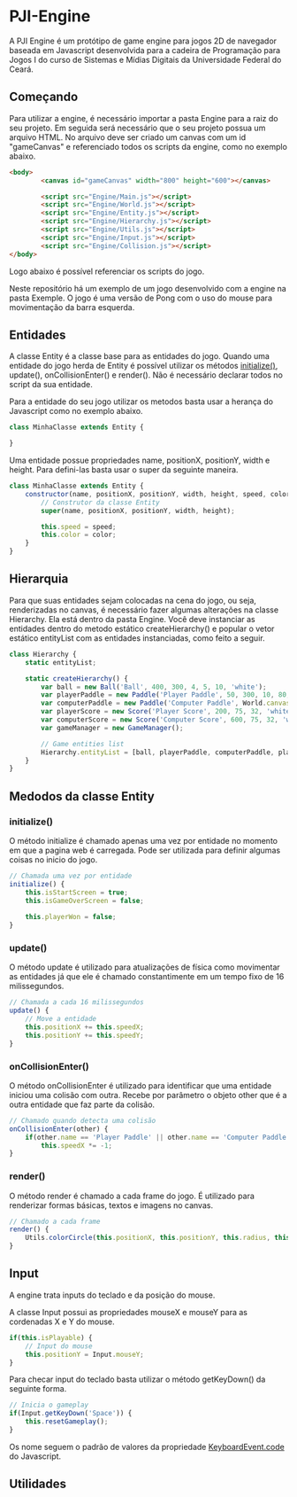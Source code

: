 # PJI-Engine
A PJI Engine é um protótipo de game engine para jogos 2D de navegador baseada em Javascript desenvolvida para a cadeira de Programação para Jogos I do curso de Sistemas e Mídias Digitais da Universidade Federal do Ceará.

## Começando
Para utilizar a engine, é necessário importar a pasta Engine para a raiz do seu projeto. Em seguida será necessário que o seu projeto possua um arquivo HTML. No arquivo deve ser criado um canvas com um id "gameCanvas" e referenciado todos os scripts da engine, como no exemplo abaixo.

```html
<body>
        <canvas id="gameCanvas" width="800" height="600"></canvas>

        <script src="Engine/Main.js"></script>
        <script src="Engine/World.js"></script>
        <script src="Engine/Entity.js"></script>
        <script src="Engine/Hierarchy.js"></script>
        <script src="Engine/Utils.js"></script>
        <script src="Engine/Input.js"></script>
        <script src="Engine/Collision.js"></script>
</body>
```
Logo abaixo é possível referenciar os scripts do jogo.

Neste repositório há um exemplo de um jogo desenvolvido com a engine na pasta Exemple. O jogo é uma versão de Pong com o uso do mouse para movimentação da barra esquerda.

## Entidades
A classe Entity é a classe base para as entidades do jogo. Quando uma entidade do jogo herda de Entity é possível utilizar os métodos [initialize()](https://github.com/JFilipeDias/PJI-Engine#initialize), update(), onCollisionEnter() e render(). Não é necessário declarar todos no script da sua entidade.

Para a entidade do seu jogo utilizar os metodos basta usar a herança do Javascript como no exemplo abaixo.

```javascript
class MinhaClasse extends Entity {

}
```

Uma entidade possue propriedades name, positionX, positionY, width e height. Para defini-las basta usar o super da seguinte maneira.

```javascript
class MinhaClasse extends Entity {
    constructor(name, positionX, positionY, width, height, speed, color) {
        // Construtor da classe Entity
        super(name, positionX, positionY, width, height);

        this.speed = speed;
        this.color = color;
    }
}
```

## Hierarquia
Para que suas entidades sejam colocadas na cena do jogo, ou seja, renderizadas no canvas, é necessário fazer algumas alterações na classe Hierarchy. Ela está dentro da pasta Engine. Você deve instanciar as entidades dentro do metodo estático createHierarchy() e popular o vetor estático entityList com as entidades instanciadas, como feito a seguir.

```javascript
class Hierarchy {
    static entityList;

    static createHierarchy() {
        var ball = new Ball('Ball', 400, 300, 4, 5, 10, 'white');
        var playerPaddle = new Paddle('Player Paddle', 50, 300, 10, 80, 10, 'white', true);
        var computerPaddle = new Paddle('Computer Paddle', World.canvas.width - 50, 300, 10, 80, 4.5, 'white', false);
        var playerScore = new Score('Player Score', 200, 75, 32, 'white');
        var computerScore = new Score('Computer Score', 600, 75, 32, 'white');
        var gameManager = new GameManager();

        // Game entities list
        Hierarchy.entityList = [ball, playerPaddle, computerPaddle, playerScore, computerScore, gameManager];
    }
}
```

## Medodos da classe Entity

### initialize()
O método initialize é chamado apenas uma vez por entidade no momento em que a pagina web é carregada. Pode ser utilizada para definir algumas coisas no inicio do jogo.

```javascript
// Chamada uma vez por entidade
initialize() {
    this.isStartScreen = true;
    this.isGameOverScreen = false;
    
    this.playerWon = false;
}
```

### update()
O método update é utilizado para atualizações de física como movimentar as entidades já que ele é chamado constantimente em um tempo fixo de 16 milissegundos.

```javascript
// Chamada a cada 16 milissegundos
update() {
    // Move a entidade
    this.positionX += this.speedX;
    this.positionY += this.speedY;
}
```

### onCollisionEnter()
O método onCollisionEnter é utilizado para identificar que uma entidade iniciou uma colisão com outra. Recebe por parâmetro o objeto other que é a outra entidade que faz parte da colisão.

```javascript
// Chamado quando detecta uma colisão
onCollisionEnter(other) {
    if(other.name == 'Player Paddle' || other.name == 'Computer Paddle')
        this.speedX *= -1;
}
```



### render()
O método render é chamado a cada frame do jogo. É utilizado para renderizar formas básicas, textos e imagens no canvas.

```javascript
// Chamado a cada frame
render() {
    Utils.colorCircle(this.positionX, this.positionY, this.radius, this.color);
}
```

## Input
A engine trata inputs do teclado e da posição do mouse. 

A classe Input possui as propriedades mouseX e mouseY para as cordenadas X e Y do mouse.

```javascript
if(this.isPlayable) {
    // Input do mouse
    this.positionY = Input.mouseY;    
}
```

Para checar input do teclado basta utilizar o método getKeyDown() da seguinte forma.

```javascript
// Inicia o gameplay
if(Input.getKeyDown('Space')) {
    this.resetGameplay();
}
```

Os nome seguem o padrão de valores da propriedade [KeyboardEvent.code](https://developer.mozilla.org/en-US/docs/Web/API/KeyboardEvent/code#Code_values) do Javascript.

## Utilidades